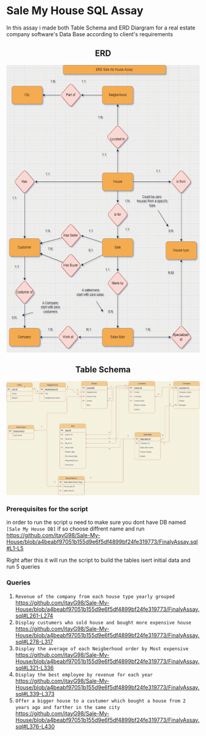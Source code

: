 # Sale My House SQL Assay

In this assay i made both Table Schema and ERD Diargram for a real estate company software's Data Base according to client's requirements

<div align="center">
 <h2>ERD</h2>
 <img src="ERD_Jpeg.jpg" height=750>
 </div>
  <div align="center">
 <h2>Table Schema</h2>
 <img src="Table-Scheme.jpg" max-width=900>
 </div>

### Prerequisites for the script

in order to run the script u need to make sure you dont have DB named `[Sale My House DB]`
if so choose diffrent name  and run
https://github.com/itayG98/Sale-My-House/blob/a4beabf97051b155d9e6f5df4899bf24fe319773/FinalyAssay.sql#L1-L5

Right after this it will run the script to build the tables isert initial data and run 5 queries

### Queries
 
1. `Revenue of the company from each house type yearly grouped`
https://github.com/itayG98/Sale-My-House/blob/a4beabf97051b155d9e6f5df4899bf24fe319773/FinalyAssay.sql#L261-L274
2. `Display custumers who sold house and bought more expensive house`
https://github.com/itayG98/Sale-My-House/blob/a4beabf97051b155d9e6f5df4899bf24fe319773/FinalyAssay.sql#L278-L317
3. `Display the average of each Neigberhood order by Most expensive`
https://github.com/itayG98/Sale-My-House/blob/a4beabf97051b155d9e6f5df4899bf24fe319773/FinalyAssay.sql#L321-L336
4. `Display the best employee by revenue for each year `
https://github.com/itayG98/Sale-My-House/blob/a4beabf97051b155d9e6f5df4899bf24fe319773/FinalyAssay.sql#L339-L373
5. `Offer a bigger house to a custumer which bought a house from 2 years ago and farther in the same city`
https://github.com/itayG98/Sale-My-House/blob/a4beabf97051b155d9e6f5df4899bf24fe319773/FinalyAssay.sql#L376-L430
